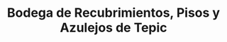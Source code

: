 ---
title: "Bodega de Recubrimientos, Pisos y Azulejos de Tepic"
url: /tepic/bodega-de-recubrimientos-pisos-y-azulejos-de-tepic/
shop: hágalo usted mismo
---